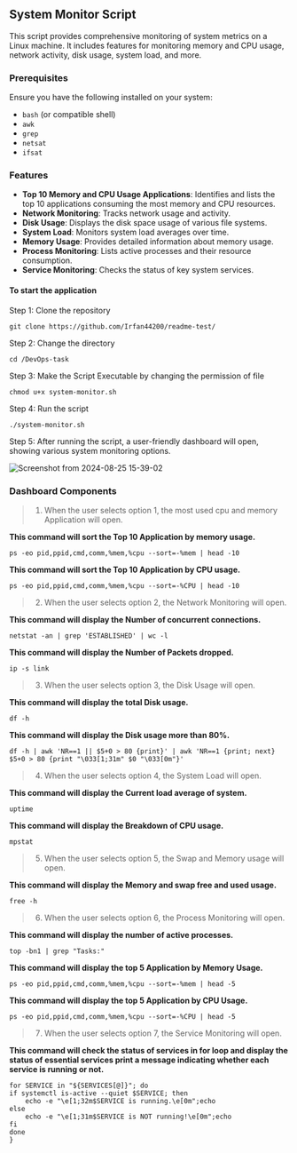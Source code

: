 ## System Monitor Script

This script provides comprehensive monitoring of system metrics on a Linux machine. It includes features for monitoring memory and CPU usage, network activity, disk usage, system load, and more.

### Prerequisites

Ensure you have the following installed on your system:

- `bash` (or compatible shell)
- `awk`
- `grep`
- `netsat`
- `ifsat`

### Features

- **Top 10 Memory and CPU Usage Applications**: Identifies and lists the top 10 applications consuming the most memory and CPU resources.
- **Network Monitoring**: Tracks network usage and activity.
- **Disk Usage**: Displays the disk space usage of various file systems.
- **System Load**: Monitors system load averages over time.
- **Memory Usage**: Provides detailed information about memory usage.
- **Process Monitoring**: Lists active processes and their resource consumption.
- **Service Monitoring**: Checks the status of key system services.



#### To start the application

Step 1: Clone the repository

    git clone https://github.com/Irfan44200/readme-test/

Step 2: Change the directory

    cd /DevOps-task
    
Step 3: Make the Script Executable by changing the permission of file

    chmod u+x system-monitor.sh

Step 4: Run the script

    ./system-monitor.sh
 
Step 5: After running the script, a user-friendly dashboard will open, showing various system monitoring options.

![Screenshot from 2024-08-25 15-39-02](https://github.com/user-attachments/assets/80e2b0ff-ec01-4dd3-b059-c80296708f43)


### Dashboard Components


> 1. When the user selects option 1, the most used cpu and memory Application will open.

 **This command will sort the Top 10 Application by memory usage.**

    ps -eo pid,ppid,cmd,comm,%mem,%cpu --sort=-%mem | head -10
    
 **This command will sort the Top 10 Application by CPU usage.**

    ps -eo pid,ppid,cmd,comm,%mem,%cpu --sort=-%CPU | head -10


> 2. When the user selects option 2, the Network Monitoring will open.

 **This command will display the Number of concurrent connections.**

    netstat -an | grep 'ESTABLISHED' | wc -l

 **This command will display the Number of Packets dropped.**
 
    ip -s link

> 3. When the user selects option 3, the Disk Usage will open.

 **This command will display the total Disk usage.**

    df -h

 **This command will display the Disk usage more than 80%.**
 
    df -h | awk 'NR==1 || $5+0 > 80 {print}' | awk 'NR==1 {print; next} $5+0 > 80 {print "\033[1;31m" $0 "\033[0m"}'

> 4. When the user selects option 4, the System Load will open.

 **This command will display the Current load average of system.**

    uptime

 **This command will display the Breakdown of CPU usage.**
 
    mpstat
    
> 5. When the user selects option 5, the Swap and Memory usage will open.

 **This command will display the Memory and swap free and used usage.**

    free -h

> 6. When the user selects option 6, the Process Monitoring will open.

 **This command will display the number of active processes.**

    top -bn1 | grep "Tasks:"

 **This command will display the top 5 Application by Memory Usage.**
 
    ps -eo pid,ppid,cmd,comm,%mem,%cpu --sort=-%mem | head -5


 **This command will display the top 5 Application by CPU Usage.**
 
    ps -eo pid,ppid,cmd,comm,%mem,%cpu --sort=-%CPU | head -5


> 7. When the user selects option 7, the Service Monitoring will open.

 **This command will check the status of services in for loop and display the status of essential services print a message indicating whether each service is running or not.**

    for SERVICE in "${SERVICES[@]}"; do
    if systemctl is-active --quiet $SERVICE; then
        echo -e "\e[1;32m$SERVICE is running.\e[0m";echo
    else
        echo -e "\e[1;31m$SERVICE is NOT running!\e[0m";echo
    fi
    done
    }
